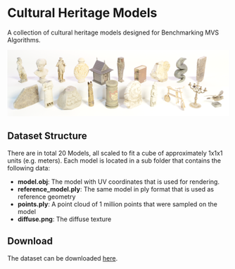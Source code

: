 # Cultural Heritage Models

A collection of cultural heritage models designed for Benchmarking MVS Algorithms.

![Model Visualization](ModelOverview.png "Logo Title Text 1")

## Dataset Structure

There are in total 20 Models, all scaled to fit a cube of approximately 1x1x1 units (e.g. meters). Each model is located in a sub folder that contains the following data:

- <b>model.obj</b>: The model with UV coordinates that is used for rendering.
- <b>reference_model.ply</b>: The same model in ply format that is used as reference geometry
- <b>points.ply</b>: A point cloud of 1 million points that were sampled on the model
- <b>diffuse.png</b>: The diffuse texture

## Download

The dataset can be downloaded [here](https://owncloud.fraunhofer.de/index.php/s/QqUfr7sRbDDXrld).
